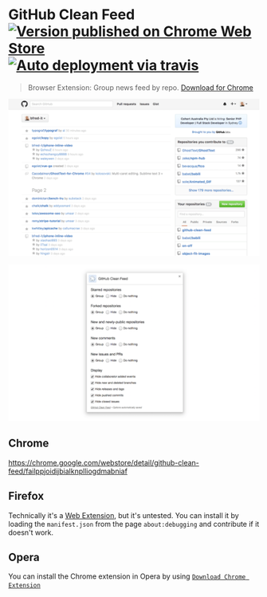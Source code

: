 # GitHub Clean Feed [![Version published on Chrome Web Store](https://img.shields.io/chrome-web-store/v/failppjoidijbialknplliogdmabniaf.svg)](https://chrome.google.com/webstore/detail/github-clean-feed/failppjoidijbialknplliogdmabniaf) [![Auto deployment via travis](https://img.shields.io/badge/publishing-automated-blue.svg)](https://travis-ci.org/bfred-it/github-clean-feed)

> Browser Extension: Group news feed by repo. [Download for Chrome](https://chrome.google.com/webstore/detail/github-clean-feed/failppjoidijbialknplliogdmabniaf)

![Screenshot](screenshot.png)

![Options screenshot](screenshot-options.png)

## Chrome

https://chrome.google.com/webstore/detail/github-clean-feed/failppjoidijbialknplliogdmabniaf

## Firefox

Technically it's a [Web Extension](http://arewewebextensionsyet.com/), but it's untested. You can install it by loading the `manifest.json` from the page `about:debugging` and contribute if it doesn't work.

## Opera

You can install the Chrome extension in Opera by using [`Download Chrome Extension`](https://addons.opera.com/en/extensions/details/download-chrome-extension-9/?display=en)
